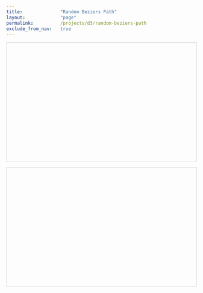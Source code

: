 ```yaml
---
title:              "Random Beziers Path"
layout:             "page"
permalink:          /projects/d3/random-beziers-path
exclude_from_nav:   true
---
```


<svg id="canvas-1" width="800" height="500" style="border: 1px solid lightgray;"></svg>

<svg id="canvas-2" width="800" height="500" style="border: 1px solid lightgray;"></svg>

<script src="/assets/js/d3/5.7.0/d3.min.js"></script>
<script src="/projects/d3/random-path/random-path-1.js"></script>
